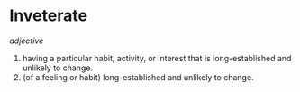 # Inveterate

*adjective*
1. having a particular habit, activity, or interest that is long-established and unlikely to change.
2. (of a feeling or habit) long-established and unlikely to change.

